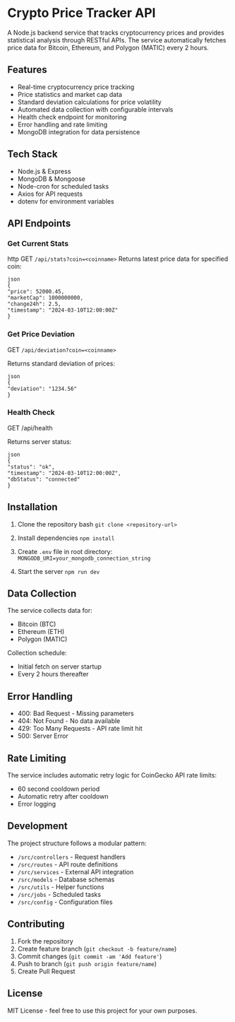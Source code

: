 # Crypto Price Tracker API

A Node.js backend service that tracks cryptocurrency prices and provides statistical analysis through RESTful APIs. The service automatically fetches price data for Bitcoin, Ethereum, and Polygon (MATIC) every 2 hours.

## Features

- Real-time cryptocurrency price tracking
- Price statistics and market cap data
- Standard deviation calculations for price volatility 
- Automated data collection with configurable intervals
- Health check endpoint for monitoring
- Error handling and rate limiting
- MongoDB integration for data persistence

## Tech Stack

- Node.js & Express
- MongoDB & Mongoose
- Node-cron for scheduled tasks
- Axios for API requests
- dotenv for environment variables

## API Endpoints

### Get Current Stats
http
GET `/api/stats?coin=<coinname>`
Returns latest price data for specified coin:
```
json
{
"price": 52000.45,
"marketCap": 1000000000,
"change24h": 2.5,
"timestamp": "2024-03-10T12:00:00Z"
}
```

### Get Price Deviation 
  GET `/api/deviation?coin=<coinname>`


Returns standard deviation of prices:
```
json
{
"deviation": "1234.56"
}
```
### Health Check
GET /api/health

Returns server status:
```
json
{
"status": "ok",
"timestamp": "2024-03-10T12:00:00Z",
"dbStatus": "connected"
}
```

## Installation

1. Clone the repository
bash
`git clone <repository-url>`

2. Install dependencies
  `npm install`

3. Create `.env` file in root directory:
  `MONGODB_URI=your_mongodb_connection_string`

4. Start the server
`npm run dev`


## Data Collection

The service collects data for:
- Bitcoin (BTC)
- Ethereum (ETH) 
- Polygon (MATIC)

Collection schedule:
- Initial fetch on server startup
- Every 2 hours thereafter

## Error Handling

- 400: Bad Request - Missing parameters
- 404: Not Found - No data available
- 429: Too Many Requests - API rate limit hit
- 500: Server Error

## Rate Limiting

The service includes automatic retry logic for CoinGecko API rate limits:
- 60 second cooldown period
- Automatic retry after cooldown
- Error logging

## Development

The project structure follows a modular pattern:
- `/src/controllers` - Request handlers
- `/src/routes` - API route definitions  
- `/src/services` - External API integration
- `/src/models` - Database schemas
- `/src/utils` - Helper functions
- `/src/jobs` - Scheduled tasks
- `/src/config` - Configuration files

## Contributing

1. Fork the repository
2. Create feature branch (`git checkout -b feature/name`)
3. Commit changes (`git commit -am 'Add feature'`)
4. Push to branch (`git push origin feature/name`)
5. Create Pull Request

## License

MIT License - feel free to use this project for your own purposes.

